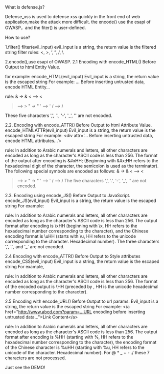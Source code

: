 What is defense.js?

Defense_xss is used to defense xss quickly in the front end of web application,make the attack more difficult.
the encode() use the esapi of OWASP，and the fiter() is user-defined.


How to use?

1.filter()
filter(evil_input)
evil_input is a string, the return value is the filtered string
filter rules:
<, >, ’, ”, /, \


2.encode(),use esapi of OWASP.
2.1 Encoding with encode_HTML() Before Output to html Entity Value.

for example:
 encode_HTML(evil_input)
 Evil_input is a string, the return value is the escaped string
 For example: <body>... Before inserting untrusted data, encode HTML Entity...</body>
 
rule:
& -> &amp;
< –> &lt;
> –> &gt;
" -> &quot;
' –> &#x27;
/ –> &#x2f;

These five characters ',', '.', '-', '_', '' are not encoded.


2.2. Encoding with encode_ATTR() Before Output to html Attribute Value.
 encode_HTMLATTR(evil_input)
 Evil_input is a string, the return value is the escaped string
For example: <div attr=’... Before inserting untrusted data, encode HTML attributes...’></div>

rule:
In addition to Arabic numerals and letters, all other characters are encoded as long as the character's ASCII code is less than 256. The format of the output after encoding is &#xHH; (Beginning with &#x;HH refers to the hexadecimal digit of the character, the semicolon is used as the terminator). The following special symbols are encoded as follows:
& -> &amp;
< –> &lt;
> –> &gt;
" -> &quot;
' –> &#x27;
/ –> &#x2f;
The five characters ',', '.', '-', '_', '' are not encoded.


2.3. Encoding using encode_JS() Before Output to JavaScript.
 encode_JS(evil_input)
 Evil_input is a string, the return value is the escaped string
For example: <script>x = "...encode JavaScript before inserting untrusted data..."</script>

rule:
In addition to Arabic numerals and letters, all other characters are encoded as long as the character's ASCII code is less than 256. The output format after encoding is \xHH (beginning with \x, HH refers to the hexadecimal number corresponding to the character), and the Chinese encoding format is \uHH (starts with \u, HH refers to the unicode corresponding to the character. Hexadecimal number).
The three characters ',', '.', and '_' are not encoded.


2.4 Encoding with encode_ATTR() Before Output to Style attributes
 encode_CSS(evil_input)
 Evil_input is a string, the return value is the escaped string
 For example, <style>selector {property: ...insert untrusted data before CSS encoding...}</style>

rule:
In addition to Arabic numerals and letters, all other characters are encoded as long as the character's ASCII code is less than 256. The format of the encoded output is \HH (preceded by \, HH is the unicode hexadecimal number corresponding to the character).


 2.5 Encoding with encode_URL() Before Output to url params.
 Evil_input is a string, the return value is the escaped string
 For example: <\a href="http://www.abcd.com?param=...URL encoding before inserting untrusted data...">Link Content<\/a>

rule:
In addition to Arabic numerals and letters, all other characters are encoded as long as the character's ASCII code is less than 256. The output format after encoding is %HH (starting with %, HH refers to the hexadecimal number corresponding to the character), the encoding format of the Chinese character is %uHH (starting with %u, HH refers to the unicode of the character. Hexadecimal number).
For @ * _ + - ./ these 7 characters are not processed.

Just see the DEMO!
